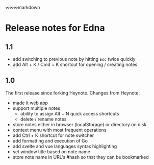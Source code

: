 
∞∞∞markdown
# Release notes for Edna

## 1.1

* add switching to previous note by hitting `Esc` twice quickly
* add Alt + K / Cmd + K shortcut for opening / creating notes

## 1.0

The first release since forking Heynote. Changes from Heynote:

* made it web app
* support multiple notes
  * ability to assign Alt + N quick access shortcuts
  * delete / rename notes
* store notes either in browser (localStorage) or directory on disk
* context menu with most frequent operations
* add Ctrl + K shortcut for note switcher
* add formatting and execution of Go
* add svelte and vue languages syntax highlighting
* set window title based on note name
* store note name in URL's #hash so that they can be bookmarked
